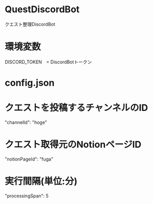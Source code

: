 # QuestDiscordBot
クエスト整理DiscordBot

# 環境変数
DISCORD_TOKEN　= DiscordBotトークン

# config.json

# クエストを投稿するチャンネルのID
"channelId": "hoge"

# クエスト取得元のNotionページID
"notionPageId": "fuga"

# 実行間隔(単位:分)
"processingSpan": 5
